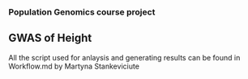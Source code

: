 ### Population Genomics course project
## GWAS of Height


All the script used for anlaysis and generating results can be found in Workflow.md
by Martyna Stankeviciute
